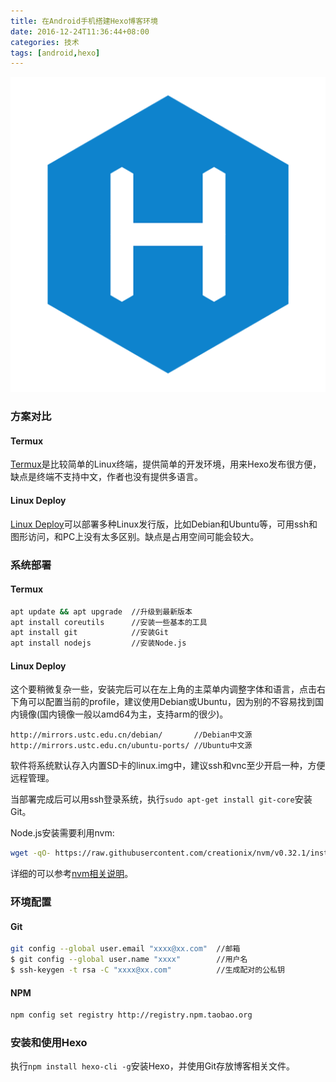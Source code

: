 ```yaml
---
title: 在Android手机搭建Hexo博客环境
date: 2016-12-24T11:36:44+08:00
categories: 技术
tags: [android,hexo]
---
```


![](/uploads/2016/12/hexo-logo.png)

### 方案对比

#### Termux

[Termux](https://play.google.com/store/apps/details?id=com.termux)是比较简单的Linux终端，提供简单的开发环境，用来Hexo发布很方便，缺点是终端不支持中文，作者也没有提供多语言。

#### Linux Deploy

[Linux Deploy](https://play.google.com/store/apps/details?id=ru.meefik.linuxdeploy)可以部署多种Linux发行版，比如Debian和Ubuntu等，可用ssh和图形访问，和PC上没有太多区别。缺点是占用空间可能会较大。<!--more-->

### 系统部署

#### Termux

```bash
apt update && apt upgrade  //升级到最新版本
apt install coreutils      //安装一些基本的工具
apt install git            //安装Git
apt install nodejs         //安装Node.js
```

#### Linux Deploy

这个要稍微复杂一些，安装完后可以在左上角的主菜单内调整字体和语言，点击右下角可以配置当前的profile，建议使用Debian或Ubuntu，因为别的不容易找到国内镜像(国内镜像一般以amd64为主，支持arm的很少)。

```plain
http://mirrors.ustc.edu.cn/debian/       //Debian中文源
http://mirrors.ustc.edu.cn/ubuntu-ports/ //Ubuntu中文源
```
软件将系统默认存入内置SD卡的linux.img中，建议ssh和vnc至少开启一种，方便远程管理。

当部署完成后可以用ssh登录系统，执行`sudo apt-get install git-core`安装Git。

Node.js安装需要利用nvm:

```bash
wget -qO- https://raw.githubusercontent.com/creationix/nvm/v0.32.1/install.sh | bash
```

详细的可以参考[nvm相关说明](https://github.com/creationix/nvm)。

### 环境配置

#### Git

```bash
git config --global user.email "xxxx@xx.com"  //邮箱
$ git config --global user.name "xxxx"        //用户名
$ ssh-keygen -t rsa -C "xxxx@xx.com"          //生成配对的公私钥
```

#### NPM

```bash
npm config set registry http://registry.npm.taobao.org
```

### 安装和使用Hexo

执行`npm install hexo-cli -g`安装Hexo，并使用Git存放博客相关文件。

